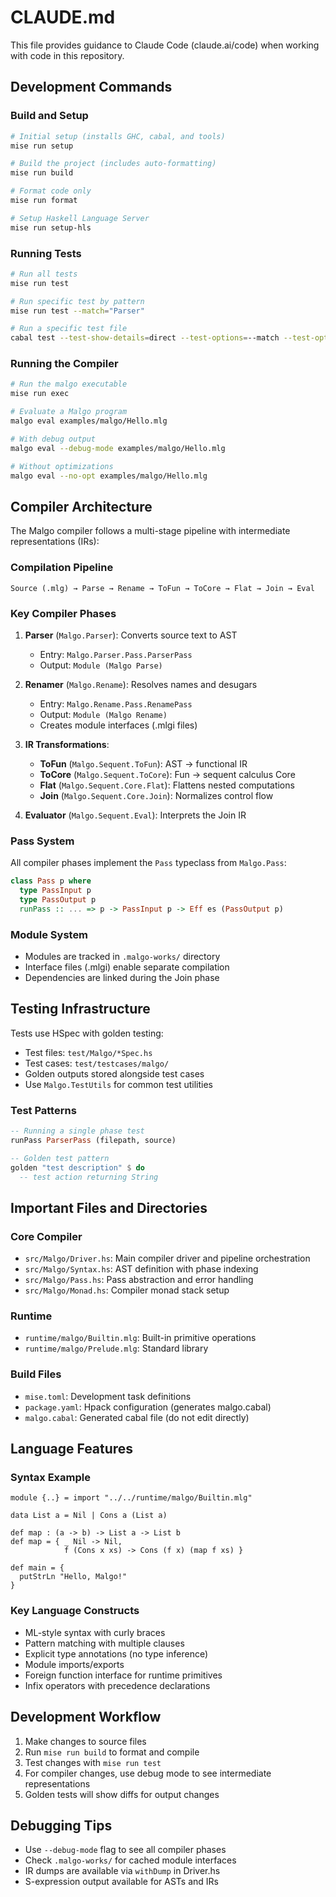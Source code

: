 # CLAUDE.md

This file provides guidance to Claude Code (claude.ai/code) when working with code in this repository.

## Development Commands

### Build and Setup
```bash
# Initial setup (installs GHC, cabal, and tools)
mise run setup

# Build the project (includes auto-formatting)
mise run build

# Format code only
mise run format

# Setup Haskell Language Server
mise run setup-hls
```

### Running Tests
```bash
# Run all tests
mise run test

# Run specific test by pattern
mise run test --match="Parser"

# Run a specific test file
cabal test --test-show-details=direct --test-options=--match --test-options="Malgo.ParserSpec"
```

### Running the Compiler
```bash
# Run the malgo executable
mise run exec

# Evaluate a Malgo program
malgo eval examples/malgo/Hello.mlg

# With debug output
malgo eval --debug-mode examples/malgo/Hello.mlg

# Without optimizations
malgo eval --no-opt examples/malgo/Hello.mlg
```

## Compiler Architecture

The Malgo compiler follows a multi-stage pipeline with intermediate representations (IRs):

### Compilation Pipeline
```
Source (.mlg) → Parse → Rename → ToFun → ToCore → Flat → Join → Eval
```

### Key Compiler Phases

1. **Parser** (`Malgo.Parser`): Converts source text to AST
   - Entry: `Malgo.Parser.Pass.ParserPass`
   - Output: `Module (Malgo Parse)`

2. **Renamer** (`Malgo.Rename`): Resolves names and desugars
   - Entry: `Malgo.Rename.Pass.RenamePass`
   - Output: `Module (Malgo Rename)`
   - Creates module interfaces (.mlgi files)

3. **IR Transformations**:
   - **ToFun** (`Malgo.Sequent.ToFun`): AST → functional IR
   - **ToCore** (`Malgo.Sequent.ToCore`): Fun → sequent calculus Core
   - **Flat** (`Malgo.Sequent.Core.Flat`): Flattens nested computations
   - **Join** (`Malgo.Sequent.Core.Join`): Normalizes control flow

4. **Evaluator** (`Malgo.Sequent.Eval`): Interprets the Join IR

### Pass System
All compiler phases implement the `Pass` typeclass from `Malgo.Pass`:
```haskell
class Pass p where
  type PassInput p
  type PassOutput p
  runPass :: ... => p -> PassInput p -> Eff es (PassOutput p)
```

### Module System
- Modules are tracked in `.malgo-works/` directory
- Interface files (.mlgi) enable separate compilation
- Dependencies are linked during the Join phase

## Testing Infrastructure

Tests use HSpec with golden testing:
- Test files: `test/Malgo/*Spec.hs`
- Test cases: `test/testcases/malgo/`
- Golden outputs stored alongside test cases
- Use `Malgo.TestUtils` for common test utilities

### Test Patterns
```haskell
-- Running a single phase test
runPass ParserPass (filepath, source)

-- Golden test pattern
golden "test description" $ do
  -- test action returning String
```

## Important Files and Directories

### Core Compiler
- `src/Malgo/Driver.hs`: Main compiler driver and pipeline orchestration
- `src/Malgo/Syntax.hs`: AST definition with phase indexing
- `src/Malgo/Pass.hs`: Pass abstraction and error handling
- `src/Malgo/Monad.hs`: Compiler monad stack setup

### Runtime
- `runtime/malgo/Builtin.mlg`: Built-in primitive operations
- `runtime/malgo/Prelude.mlg`: Standard library

### Build Files
- `mise.toml`: Development task definitions
- `package.yaml`: Hpack configuration (generates malgo.cabal)
- `malgo.cabal`: Generated cabal file (do not edit directly)

## Language Features

### Syntax Example
```malgo
module {..} = import "../../runtime/malgo/Builtin.mlg"

data List a = Nil | Cons a (List a)

def map : (a -> b) -> List a -> List b
def map = { _ Nil -> Nil,
            f (Cons x xs) -> Cons (f x) (map f xs) }

def main = {
  putStrLn "Hello, Malgo!"
}
```

### Key Language Constructs
- ML-style syntax with curly braces
- Pattern matching with multiple clauses
- Explicit type annotations (no type inference)
- Module imports/exports
- Foreign function interface for runtime primitives
- Infix operators with precedence declarations

## Development Workflow

1. Make changes to source files
2. Run `mise run build` to format and compile
3. Test changes with `mise run test`
4. For compiler changes, use debug mode to see intermediate representations
5. Golden tests will show diffs for output changes

## Debugging Tips

- Use `--debug-mode` flag to see all compiler phases
- Check `.malgo-works/` for cached module interfaces
- IR dumps are available via `withDump` in Driver.hs
- S-expression output available for ASTs and IRs